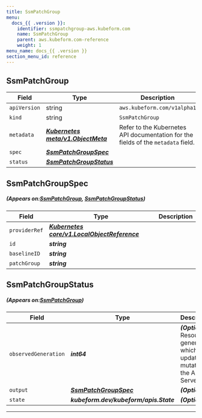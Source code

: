 ```yaml
---
title: SsmPatchGroup
menu:
  docs_{{ .version }}:
    identifier: ssmpatchgroup-aws.kubeform.com
    name: SsmPatchGroup
    parent: aws.kubeform.com-reference
    weight: 1
menu_name: docs_{{ .version }}
section_menu_id: reference
---
```


## SsmPatchGroup
| Field | Type | Description |
| ------ | ----- | ----------- |
| `apiVersion` | string | `aws.kubeform.com/v1alpha1` |
|    `kind` | string | `SsmPatchGroup` |
| `metadata` | ***[Kubernetes meta/v1.ObjectMeta](https://kubernetes.io/docs/reference/generated/kubernetes-api/v1.13/#objectmeta-v1-meta)***|Refer to the Kubernetes API documentation for the fields of the `metadata` field.|
| `spec` | ***[SsmPatchGroupSpec](#SsmPatchGroupSpec)***||
| `status` | ***[SsmPatchGroupStatus](#SsmPatchGroupStatus)***||
## SsmPatchGroupSpec
##### (Appears on:[SsmPatchGroup](#SsmPatchGroup), [SsmPatchGroupStatus](#SsmPatchGroupStatus))
| Field | Type | Description |
| ------ | ----- | ----------- |
| `providerRef` | ***[Kubernetes core/v1.LocalObjectReference](https://kubernetes.io/docs/reference/generated/kubernetes-api/v1.13/#localobjectreference-v1-core)***||
| `id` | ***string***||
| `baselineID` | ***string***||
| `patchGroup` | ***string***||
## SsmPatchGroupStatus
##### (Appears on:[SsmPatchGroup](#SsmPatchGroup))
| Field | Type | Description |
| ------ | ----- | ----------- |
| `observedGeneration` | ***int64***| ***(Optional)*** Resource generation, which is updated on mutation by the API Server.|
| `output` | ***[SsmPatchGroupSpec](#SsmPatchGroupSpec)***| ***(Optional)*** |
| `state` | ***kubeform.dev/kubeform/apis.State***| ***(Optional)*** |
---
